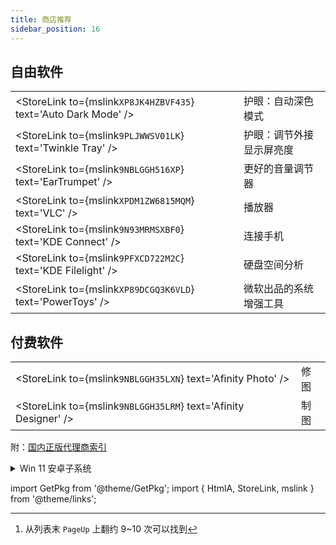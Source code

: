 ```yaml
---
title: 商店推荐
sidebar_position: 16
---
```


 <div className="no-table-border no-table-header">

## 自由软件

|                                                                   |                          |
| ----------------------------------------------------------------- | ------------------------ |
| <StoreLink to={mslink`XP8JK4HZBVF435`} text='Auto Dark Mode' /> | 护眼：自动深色模式       |
| <StoreLink to={mslink`9PLJWWSV01LK`} text='Twinkle Tray' />     | 护眼：调节外接显示屏亮度 |
| <StoreLink to={mslink`9NBLGGH516XP`} text='EarTrumpet' />       | 更好的音量调节器         |
| <StoreLink to={mslink`XPDM1ZW6815MQM`} text='VLC' />            | 播放器                   |
| <StoreLink to={mslink`9N93MRMSXBF0`} text='KDE Connect' />      | 连接手机                 |
| <StoreLink to={mslink`9PFXCD722M2C`} text='KDE Filelight' />    | 硬盘空间分析             |
| <StoreLink to={mslink`XP89DCGQ3K6VLD`} text='PowerToys' />      | 微软出品的系统增强工具   |

## 付费软件

|                                                                   |      |
| ----------------------------------------------------------------- | ---- |
| <StoreLink to={mslink`9NBLGGH35LXN`} text='Afinity Photo' />    | 修图 |
| <StoreLink to={mslink`9NBLGGH35LRM`} text='Afinity Designer' /> | 制图 |

</div>

附：[国内正版代理商索引](https://zhuanlan.zhihu.com/p/93284719)

 <details><summary>Win 11 安卓子系统</summary>

截至 2022 年，子系统仅在美区可以安装

打开<HtmlA href="ms-settings:regionlanguage">“语言和区域”设置</HtmlA>，
更改“国家或地区”为美国[^1]，
然后 <StoreLink to={mslink`9P3395VX91NR`} text="从应用商店安装" />

[^1]: 从列表末 `PageUp` 上翻约 9\~10 次可以找到

</details>

import GetPkg from '@theme/GetPkg';
import { HtmlA, StoreLink, mslink } from '@theme/links';
